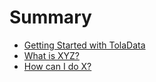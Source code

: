 # Summary

* [Getting Started with TolaData](README.md)
* [What is XYZ?](first-question.md)
* [How can I do X?](second-question.md)

